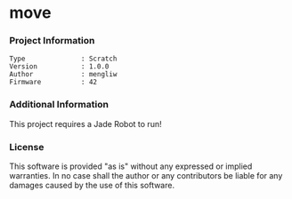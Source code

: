 move
================



### Project Information
```
Type              : Scratch
Version           : 1.0.0
Author            : mengliw
Firmware          : 42
```

### Additional Information
This project requires a Jade Robot to run!

### License
This software is provided "as is" without any expressed or implied warranties.  In no case shall the author or any contributors be liable for any damages caused by the use of this software.

